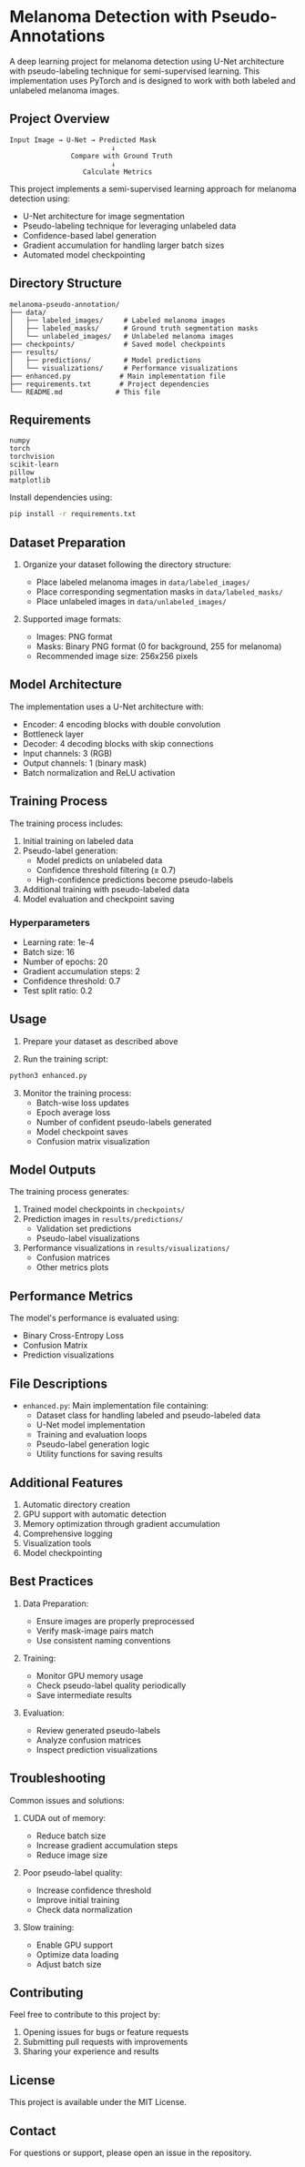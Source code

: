 # Melanoma Detection with Pseudo-Annotations

A deep learning project for melanoma detection using U-Net architecture with pseudo-labeling technique for semi-supervised learning. This implementation uses PyTorch and is designed to work with both labeled and unlabeled melanoma images.

## Project Overview


```
Input Image → U-Net → Predicted Mask
                         ↓
               Compare with Ground Truth
                         ↓
                  Calculate Metrics
```


This project implements a semi-supervised learning approach for melanoma detection using:
- U-Net architecture for image segmentation
- Pseudo-labeling technique for leveraging unlabeled data
- Confidence-based label generation
- Gradient accumulation for handling larger batch sizes
- Automated model checkpointing

## Directory Structure

```
melanoma-pseudo-annotation/
├── data/
│   ├── labeled_images/     # Labeled melanoma images
│   ├── labeled_masks/      # Ground truth segmentation masks
│   └── unlabeled_images/   # Unlabeled melanoma images
├── checkpoints/            # Saved model checkpoints
├── results/
│   ├── predictions/        # Model predictions
│   └── visualizations/     # Performance visualizations
├── enhanced.py            # Main implementation file
├── requirements.txt       # Project dependencies
└── README.md             # This file
```

## Requirements

```
numpy
torch
torchvision
scikit-learn
pillow
matplotlib
```

Install dependencies using:
```bash
pip install -r requirements.txt
```

## Dataset Preparation

1. Organize your dataset following the directory structure:
   - Place labeled melanoma images in `data/labeled_images/`
   - Place corresponding segmentation masks in `data/labeled_masks/`
   - Place unlabeled images in `data/unlabeled_images/`

2. Supported image formats:
   - Images: PNG format
   - Masks: Binary PNG format (0 for background, 255 for melanoma)
   - Recommended image size: 256x256 pixels

## Model Architecture

The implementation uses a U-Net architecture with:
- Encoder: 4 encoding blocks with double convolution
- Bottleneck layer
- Decoder: 4 decoding blocks with skip connections
- Input channels: 3 (RGB)
- Output channels: 1 (binary mask)
- Batch normalization and ReLU activation

## Training Process

The training process includes:

1. Initial training on labeled data
2. Pseudo-label generation:
   - Model predicts on unlabeled data
   - Confidence threshold filtering (≥ 0.7)
   - High-confidence predictions become pseudo-labels
3. Additional training with pseudo-labeled data
4. Model evaluation and checkpoint saving

### Hyperparameters

- Learning rate: 1e-4
- Batch size: 16
- Number of epochs: 20
- Gradient accumulation steps: 2
- Confidence threshold: 0.7
- Test split ratio: 0.2

## Usage

1. Prepare your dataset as described above

2. Run the training script:
```bash
python3 enhanced.py
```

3. Monitor the training process:
   - Batch-wise loss updates
   - Epoch average loss
   - Number of confident pseudo-labels generated
   - Model checkpoint saves
   - Confusion matrix visualization

## Model Outputs

The training process generates:
1. Trained model checkpoints in `checkpoints/`
2. Prediction images in `results/predictions/`
   - Validation set predictions
   - Pseudo-label visualizations
3. Performance visualizations in `results/visualizations/`
   - Confusion matrices
   - Other metrics plots

## Performance Metrics

The model's performance is evaluated using:
- Binary Cross-Entropy Loss
- Confusion Matrix
- Prediction visualizations

## File Descriptions

- `enhanced.py`: Main implementation file containing:
  - Dataset class for handling labeled and pseudo-labeled data
  - U-Net model implementation
  - Training and evaluation loops
  - Pseudo-label generation logic
  - Utility functions for saving results

## Additional Features

1. Automatic directory creation
2. GPU support with automatic detection
3. Memory optimization through gradient accumulation
4. Comprehensive logging
5. Visualization tools
6. Model checkpointing

## Best Practices

1. Data Preparation:
   - Ensure images are properly preprocessed
   - Verify mask-image pairs match
   - Use consistent naming conventions

2. Training:
   - Monitor GPU memory usage
   - Check pseudo-label quality periodically
   - Save intermediate results

3. Evaluation:
   - Review generated pseudo-labels
   - Analyze confusion matrices
   - Inspect prediction visualizations

## Troubleshooting

Common issues and solutions:

1. CUDA out of memory:
   - Reduce batch size
   - Increase gradient accumulation steps
   - Reduce image size

2. Poor pseudo-label quality:
   - Increase confidence threshold
   - Improve initial training
   - Check data normalization

3. Slow training:
   - Enable GPU support
   - Optimize data loading
   - Adjust batch size

## Contributing

Feel free to contribute to this project by:
1. Opening issues for bugs or feature requests
2. Submitting pull requests with improvements
3. Sharing your experience and results

## License

This project is available under the MIT License.


## Contact

For questions or support, please open an issue in the repository.
